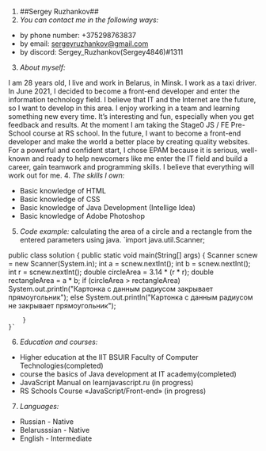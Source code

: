 1. ##Sergey Ruzhankov##
2. *You can contact me in the following ways:*
* by phone number: +375298763837
* by email: sergeyruzhankov@gmail.com
* by discord: Sergey_Ruzhankov(Sergey4846)#1311
3. *About myself:*

I am 28 years old, I live and work in Belarus, in Minsk. I work as a taxi driver. In June 2021, I decided to become a front-end developer and enter the information technology field. I believe that IT and the Internet are the future, so I want to develop in this area. I enjoy working in a team and learning something new every time. It’s interesting and fun, especially when you get feedback and results. At the moment I am taking the Stage0 JS / FE Pre-School course at RS school. In the future, I want to become a front-end developer and make the world a better place by creating quality websites. For a powerful and confident start, I chose EPAM because it is serious, well-known and ready to help newcomers like me enter the IT field and build a career, gain teamwork and programming skills. I believe that everything will work out for me.
4. *The skills I own:*
* Basic knowledge of HTML
* Basic knowledge of CSS
* Basic knowledge of Java Development (Intellige Idea)
* Basic knowledge of Adobe Photoshop
5. *Code example:*
calculating the area of ​​a circle and a rectangle from the entered parameters using java.
`import java.util.Scanner;

public class solution {
    public static void main(String[] args) {
        Scanner scnew = new Scanner(System.in);
        int a = scnew.nextInt();
        int b = scnew.nextInt();
        int r = scnew.nextInt();
        double circleArea = 3.14 * (r * r);
        double rectangleArea = a * b;
        if (circleArea > rectangleArea)
            System.out.println("Картонка с данным радиусом закрывает прямоугольник");
        else
            System.out.println("Картонка с данным радиусом не закрывает прямоугольник");

        }
    }`    
6. *Education and courses:*
* Higher education at the IIT BSUIR Faculty of Computer Technologies(completed)
* course the basics of Java development at IT academy(completed)
* JavaScript Manual on learnjavascript.ru (in progress)
* RS Schools Course «JavaScript/Front-end» (in progress)
7. *Languages:*
* Russian - Native
* Belarusssian - Native
* English - Intermediate 